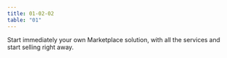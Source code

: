 ```yaml
---
title: 01-02-02 
table: "01"
---
```

Start immediately your own Marketplace solution, with all the services and start selling right away.

